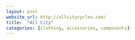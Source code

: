 ```yaml
---
layout: post
website_url: http://allcitycycles.com/
title:  "All City"
categories: [clothing, accessories, components]
---
```

